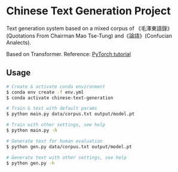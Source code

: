 # Chinese Text Generation Project

Text generation system based on a mixed corpus of 《毛澤東語錄》(Quotations From Chairman Mao Tse-Tung) and《論語》(Confucian Analects).

Based on Transformer. Reference: [PyTorch tutorial](https://pytorch.org/tutorials/beginner/transformer_tutorial.html)

## Usage

```bash
# Create & activate conda environment
$ conda env create -f env.yml
$ conda activate chinese-text-generation

# Train & test with default params
$ python main.py data/corpus.txt output/model.pt

# Train with other settings, see help
$ python main.py -h

# Generate text for human evaluation
$ python gen.py data/corpus.txt output/model.pt

# Generate text with other settings, see help
$ python gen.py -h
```
